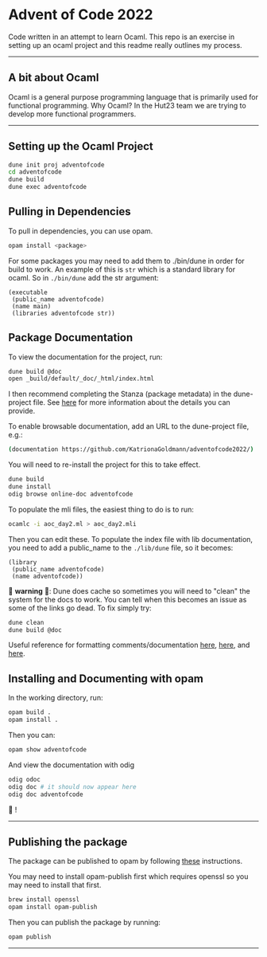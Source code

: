 # Advent of Code 2022

Code written in an attempt to learn Ocaml. 
This repo is an exercise in setting up an ocaml project and this readme really outlines my process.

---

## A bit about Ocaml

Ocaml is a general purpose programming language that is primarily used for functional programming.
Why Ocaml? In the Hut23 team we are trying to develop more functional programmers. 

---

## Setting up the Ocaml Project

```sh
dune init proj adventofcode
cd adventofcode
dune build
dune exec adventofcode
```

## Pulling in Dependencies

To pull in dependencies, you can use opam.
    
```sh
opam install <package>
```

For some packages you may need to add them to ./bin/dune in order for build to work. An example of this is `str` which is a standard library for ocaml. So in `./bin/dune` add the str argument:

```
(executable
 (public_name adventofcode)
 (name main)
 (libraries adventofcode str))
```

## Package Documentation

To view the documentation for the project, run:

```sh
dune build @doc
open _build/default/_doc/_html/index.html
```

I then recommend completing the Stanza (package metadata) in the dune-project file. 
See [here](https://dune.readthedocs.io/en/stable/dune-files.html#dune-project) for more information about the details you can provide.

To enable browsable documentation, add an URL to the dune-project file, e.g.:

```sh
(documentation https://github.com/KatrionaGoldmann/adventofcode2022/)
```

You will need to re-install the project for this to take effect.

```sh
dune build
dune install
odig browse online-doc adventofcode
```

To populate the mli files, the easiest thing to do is to run:

```sh
ocamlc -i aoc_day2.ml > aoc_day2.mli
```

Then you can edit these. To populate the index file with lib documentation, you need to add a public_name to the `./lib/dune` file, so it becomes:

```
(library
 (public_name adventofcode)
 (name adventofcode))
```

:rotating_light: **warning** :rotating_light:: Dune does cache so sometimes you will need to "clean" the system for the docs to work. You can tell when this becomes an issue as some of the links go dead. To fix simply try: 

```sh
dune clean     
dune build @doc
```

Useful reference for formatting comments/documentation [here](http://ocamlverse.net/content/documentation_guidelines.html), [here](https://v2.ocaml.org/manual/ocamldoc.html#s%3Aocamldoc-comments), and [here](https://v2.ocaml.org/releases/4.10/htmlman/doccomments.html). 


## Installing and Documenting with opam

In the working directory, run:

```sh
opam build .
opam install .
```

Then you can: 

```sh
opam show adventofcode
```

And view the documentation with odig

```sh
odig odoc
odig doc # it should now appear here
odig doc adventofcode
```
:partying_face: !

---

## Publishing the package

The package can be published to opam by following [these](
https://opam.ocaml.org/doc/Packaging.html#Publishing) instructions.

You may need to install opam-publish first which requires openssl so you may need to install that first.

```sh
brew install openssl
opam install opam-publish
```

Then you can publish the package by running:

```sh
opam publish
```

---




